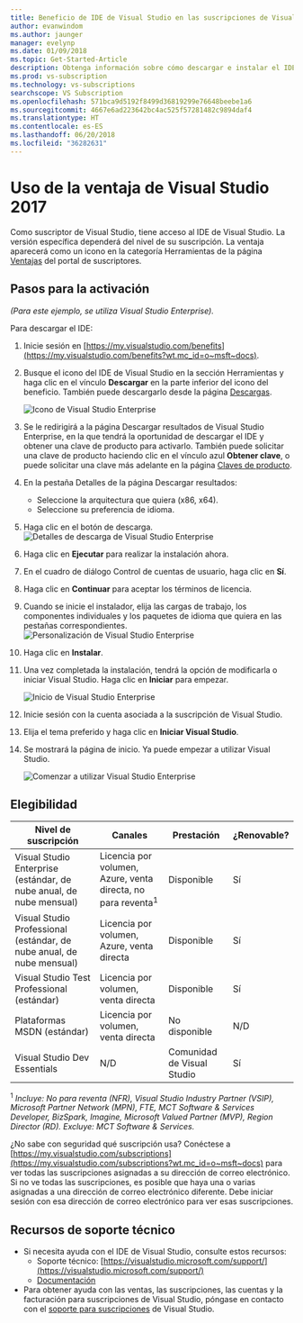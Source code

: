 ```yaml
---
title: Beneficio de IDE de Visual Studio en las suscripciones de Visual Studio | Microsoft Docs
author: evanwindom
ms.author: jaunger
manager: evelynp
ms.date: 01/09/2018
ms.topic: Get-Started-Article
description: Obtenga información sobre cómo descargar e instalar el IDE de Visual Studio incluido en la suscripción a Visual Studio.
ms.prod: vs-subscription
ms.technology: vs-subscriptions
searchscope: VS Subscription
ms.openlocfilehash: 571bca9d5192f8499d36819299e76648beebe1a6
ms.sourcegitcommit: 4667e6ad223642bc4ac525f57281482c9894daf4
ms.translationtype: HT
ms.contentlocale: es-ES
ms.lasthandoff: 06/20/2018
ms.locfileid: "36282631"
---
```

# <a name="using-the-visual-studio-2017-benefit"></a>Uso de la ventaja de Visual Studio 2017

Como suscriptor de Visual Studio, tiene acceso al IDE de Visual Studio.  La versión específica dependerá del nivel de su suscripción.  La ventaja aparecerá como un icono en la categoría Herramientas de la página [Ventajas](https://my.visualstudio.com/benefits?wt.mc_id=o~msft~docs) del portal de suscriptores.


## <a name="activation-steps"></a>Pasos para la activación

*(Para este ejemplo, se utiliza Visual Studio Enterprise).*

Para descargar el IDE:
1. Inicie sesión en [https://my.visualstudio.com/benefits](https://my.visualstudio.com/benefits?wt.mc_id=o~msft~docs).
2. Busque el icono del IDE de Visual Studio en la sección Herramientas y haga clic en el vínculo **Descargar** en la parte inferior del icono del beneficio.  También puede descargarlo desde la página [Descargas](https://my.visualstudio.com/downloads?wt.mc_id=o~msft~docs).

    ![Icono de Visual Studio Enterprise](_img\vs-ide-experience\vs-ide-tile.png)

3.  Se le redirigirá a la página Descargar resultados de Visual Studio Enterprise, en la que tendrá la oportunidad de descargar el IDE y obtener una clave de producto para activarlo. También puede solicitar una clave de producto haciendo clic en el vínculo azul **Obtener clave**, o puede solicitar una clave más adelante en la página [Claves de producto](https://my.visualstudio.com/productkeys).
4.  En la pestaña Detalles de la página Descargar resultados:
    - Seleccione la arquitectura que quiera (x86, x64).
    - Seleccione su preferencia de idioma.
5.  Haga clic en el botón de descarga.
    ![Detalles de descarga de Visual Studio Enterprise](_img\vs-ide-experience\vs-ide-download-details.png)
6.  Haga clic en **Ejecutar** para realizar la instalación ahora.
7.  En el cuadro de diálogo Control de cuentas de usuario, haga clic en **Sí**.
8.  Haga clic en **Continuar** para aceptar los términos de licencia.
9.  Cuando se inicie el instalador, elija las cargas de trabajo, los componentes individuales y los paquetes de idioma que quiera en las pestañas correspondientes.
    ![Personalización de Visual Studio Enterprise](_img\vs-ide-experience\vs-ide-customize-install-cropped.png)

10.  Haga clic en **Instalar**.

11. Una vez completada la instalación, tendrá la opción de modificarla o iniciar Visual Studio.  Haga clic en **Iniciar** para empezar.

    ![Inicio de Visual Studio Enterprise](_img\vs-ide-experience\vs-ide-launch-cropped.png)

12. Inicie sesión con la cuenta asociada a la suscripción de Visual Studio.

13. Elija el tema preferido y haga clic en **Iniciar Visual Studio**.

14. Se mostrará la página de inicio.  Ya puede empezar a utilizar Visual Studio.

    ![Comenzar a utilizar Visual Studio Enterprise](_img\vs-ide-experience\vs-ide-start-cropped.png)

## <a name="eligibility"></a>Elegibilidad
| Nivel de suscripción                                                 |     Canales                                            | Prestación                                                          | ¿Renovable?    |
|--------------------------------------------------------------------|---------------------------------------------------------|------------------------------------------------------------------|---------------|
| Visual Studio Enterprise (estándar, de nube anual, de nube mensual)   | Licencia por volumen, Azure, venta directa, no para reventa<sup>1</sup> | Disponible       |  Sí          |
| Visual Studio Professional (estándar, de nube anual, de nube mensual) | Licencia por volumen, Azure, venta directa                                       | Disponible                                                            |  Sí          |
| Visual Studio Test Professional (estándar)                         | Licencia por volumen, venta directa                                              | Disponible                                             |  Sí         |
| Plataformas MSDN (estándar)                                          | Licencia por volumen, venta directa                                              | No disponible                                              |  N/D          |
| Visual Studio Dev Essentials | N/D  | Comunidad de Visual Studio |Sí |

<sup>1</sup>  *Incluye: No para reventa (NFR), Visual Studio Industry Partner (VSIP), Microsoft Partner Network (MPN), FTE, MCT Software & Services Developer, BizSpark, Imagine, Microsoft Valued Partner (MVP), Region Director (RD).  Excluye: MCT Software & Services.*


¿No sabe con seguridad qué suscripción usa?  Conéctese a [https://my.visualstudio.com/subscriptions](https://my.visualstudio.com/subscriptions?wt.mc_id=o~msft~docs) para ver todas las suscripciones asignadas a su dirección de correo electrónico. Si no ve todas las suscripciones, es posible que haya una o varias asignadas a una dirección de correo electrónico diferente.  Debe iniciar sesión con esa dirección de correo electrónico para ver esas suscripciones.


## <a name="support-resources"></a>Recursos de soporte técnico
-  Si necesita ayuda con el IDE de Visual Studio, consulte estos recursos:
    - Soporte técnico: [https://visualstudio.microsoft.com/support/](https://visualstudio.microsoft.com/support/)
    - [Documentación](/visualstudio/)
-  Para obtener ayuda con las ventas, las suscripciones, las cuentas y la facturación para suscripciones de Visual Studio, póngase en contacto con el [soporte para suscripciones](https://visualstudio.microsoft.com/subscriptions/support/) de Visual Studio.
